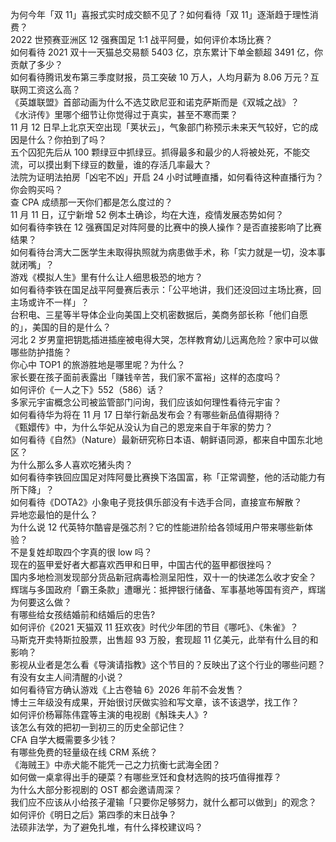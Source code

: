 为何今年「双 11」喜报式实时成交额不见了？如何看待「双 11」逐渐趋于理性消费？  
2022 世预赛亚洲区 12 强赛国足 1:1 战平阿曼，如何评价本场比赛？  
如何看待 2021 双十一天猫总交易额 5403 亿，京东累计下单金额超 3491 亿，你贡献了多少？  
如何看待腾讯发布第三季度财报，员工突破 10 万人，人均月薪为 8.06 万元？互联网工资这么高？  
《英雄联盟》首部动画为什么不选艾欧尼亚和诺克萨斯而是《双城之战》？  
《水浒传》里哪个细节让你觉得过于真实，甚至不寒而栗？  
11 月 12 日早上北京天空出现「荚状云」，气象部门称预示未来天气较好，它的成因是什么？你拍到了吗？  
五个囚犯先后从 100 颗绿豆中抓绿豆。抓得最多和最少的人将被处死，不能交流，可以摸出剩下绿豆的数量，谁的存活几率最大？  
法院为证明法拍房「凶宅不凶」开启 24 小时试睡直播，如何看待这种直播行为？你会购买吗？  
查 CPA 成绩那一天你们都是怎么度过的？  
11 月 11 日，辽宁新增 52 例本土确诊，均在大连，疫情发展态势如何？  
如何看待李铁在 12 强赛国足对阵阿曼的比赛中的换人操作？是否直接影响了比赛结果？  
如何看待台湾大二医学生未取得执照就为病患做手术，称「实力就是一切，没本事就闭嘴」？  
游戏《模拟人生》里有什么让人细思极恐的地方？  
如何看待李铁在国足战平阿曼赛后表示：「公平地讲，我们还没回过主场比赛，回主场或许不一样」？  
台积电、三星等半导体企业向美国上交机密数据后，美商务部长称「他们自愿的」，美国的目的是什么？  
河北 2 岁男童把钥匙插进插座被电得大哭，怎样教育幼儿远离危险？家中可以做哪些防护措施？  
你心中 TOP1 的旅游胜地是哪里呢？为什么？  
家长要在孩子面前表露出「赚钱辛苦，我们家不富裕」这样的态度吗？  
如何评价《一人之下》552（586）话？  
多家元宇宙概念公司被监管部门问询，我们应该如何理性看待元宇宙？  
如何看待华为将在 11 月 17 日举行新品发布会？有哪些新品值得期待？  
《甄嬛传》中，为什么华妃从没认为自己的恩宠来自于年家的势力？  
如何看待《自然》（Nature）最新研究称日本语、朝鲜语同源，都来自中国东北地区？  
为什么那么多人喜欢吃猪头肉？  
如何看待李铁回应国足对阵阿曼比赛换下洛国富，称「正常调整，他的活动能力有所下降」？  
如何看待《DOTA2》小象电子竞技俱乐部没有卡选手合同，直接宣布解散？  
异地恋最怕的是什么？  
为什么说 12 代英特尔酷睿是强芯剂？它的性能进阶给各领域用户带来哪些新体验？  
不是复姓却取四个字真的很 low 吗？  
现在的盔甲爱好者大都喜欢西甲和日甲，中国古代的盔甲都很挫吗？  
国内多地检测发现部分货品新冠病毒检测呈阳性，双十一的快递怎么收才安全？  
辉瑞与多国政府「霸王条款」遭曝光：抵押银行储备、军事基地等国有资产，辉瑞为何要这么做？  
有哪些给女孩结婚前和结婚后的忠告?  
如何评价《2021 天猫双 11 狂欢夜》时代少年团的节目《哪吒》、《朱雀》？  
马斯克开卖特斯拉股票，出售超 93 万股，套现超 11 亿美元，此举有什么目的和影响？  
影视从业者是怎么看《导演请指教》这个节目的？反映出了这个行业的哪些问题？  
有没有女主人间清醒的小说？  
如何看待官方确认游戏《上古卷轴 6》2026 年前不会发售？  
博士三年级没有成果，开始很讨厌做实验和写文章，该不该退学，找工作？  
如何评价杨幂陈伟霆等主演的电视剧《斛珠夫人》?  
该怎么有效的把初一到初三的历史全部记住？  
CFA 自学大概需要多少钱？  
有哪些免费的轻量级在线 CRM 系统？  
《海贼王》中赤犬能不能凭一己之力抗衡七武海全团？  
如何做一桌拿得出手的硬菜？有哪些烹饪和食材选购的技巧值得推荐？  
为什么大部分影视剧的 OST 都会邀请周深？  
我们应不应该从小给孩子灌输「只要你足够努力，就什么都可以做到」的观念？  
如何评价《明日之后》第四季的末日战争？  
法硕非法学，为了避免扎堆，有什么择校建议吗？  
